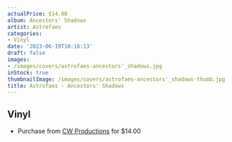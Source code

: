 ```yaml
---
actualPrice: $14.00
album: Ancestors' Shadows
artist: Astrofaes
categories:
- Vinyl
date: '2023-06-19T10:16:13'
draft: false
images:
- /images/covers/astrofaes-ancestors'_shadows.jpg
inStock: true
thumbnailImage: /images/covers/astrofaes-ancestors'_shadows-thumb.jpg
title: Astrofaes - Ancestors' Shadows
---
```


## Vinyl
* Purchase from [CW Productions](https://shop.cwproductions.net/products/astrofaes-ancestors-shadows-lp) for $14.00
